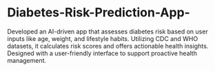 # Diabetes-Risk-Prediction-App-
Developed an AI-driven app that assesses diabetes risk based on user inputs like age, weight, and lifestyle habits. Utilizing CDC and WHO datasets, it calculates risk scores and offers actionable health insights. Designed with a user-friendly interface to support proactive health management.
